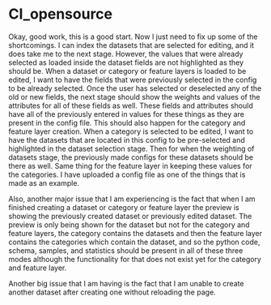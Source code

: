# CI_opensource

Okay, good work, this is a good start. Now I just need to fix up some of the shortcomings. I can index the datasets that are selected for editing, and it does take me to the next stage. However, the values that were already selected as loaded inside the dataset fields are not highlighted as they should be. When a dataset or category or feature layers is loaded to be edited, I want to have the fields that were previously selected in the config to be already selected. Once the user has selected or deselected any of the old or new fields, the next stage should show the weights and values of the attributes for all of these fields as well. These fields and attributes should have all of the previously entered in values for these things as they are present in the config file. This should also happen for the category and feature layer creation. When a category is selected to be edited, I want to have the datasets that are located in this config to be pre-selected and highlighted in the dataset selection stage. Then for when the weighting of datasets stage, the previously made configs for these datasets should be there as well. Same thing for the feature layer in keeping these values for the categories. I have uploaded a config file as one of the things that is made as an example. 

Also, another major issue that I am experiencing is the fact that when I am finished creating a dataset or category or feature layer the preview is showing the previously created dataset or previously edited dataset. The preview is only being shown for the dataset but not for the category and feature layers, the category contains the datasets and then the feature layer contains the categories which contain the dataset, and so the python code, schema, samples, and statistics should be present in all of these three modes although the functionality for that does not exist yet for the category and feature layer. 

Another big issue that I am having is the fact that I am unable to create another dataset after creating one without reloading the page. 


